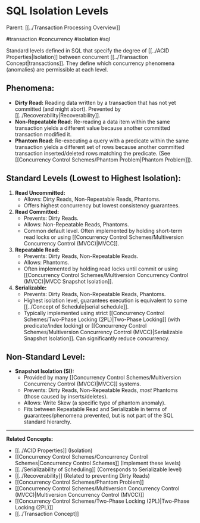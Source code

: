 # SQL Isolation Levels

Parent: [[../Transaction Processing Overview]]

#transaction #concurrency #isolation #sql

Standard levels defined in SQL that specify the degree of [[../ACID Properties|Isolation]] between concurrent [[../Transaction Concept|transactions]]. They define which concurrency phenomena (anomalies) are permissible at each level.

## Phenomena:

*   **Dirty Read:** Reading data written by a transaction that has not yet committed (and might abort). Prevented by [[../Recoverability|Recoverability]].
*   **Non-Repeatable Read:** Re-reading a data item within the same transaction yields a different value because another committed transaction modified it.
*   **Phantom Read:** Re-executing a query with a predicate within the same transaction yields a different set of rows because another committed transaction inserted/deleted rows matching the predicate. (See [[Concurrency Control Schemes/Phantom Problem|Phantom Problem]]).

## Standard Levels (Lowest to Highest Isolation):

1.  **Read Uncommitted:**
    *   Allows: Dirty Reads, Non-Repeatable Reads, Phantoms.
    *   Offers highest concurrency but lowest consistency guarantees.
2.  **Read Committed:**
    *   Prevents: Dirty Reads.
    *   Allows: Non-Repeatable Reads, Phantoms.
    *   Common default level. Often implemented by holding short-term read locks or using [[Concurrency Control Schemes/Multiversion Concurrency Control (MVCC)|MVCC]].
3.  **Repeatable Read:**
    *   Prevents: Dirty Reads, Non-Repeatable Reads.
    *   Allows: Phantoms.
    *   Often implemented by holding read locks until commit or using [[Concurrency Control Schemes/Multiversion Concurrency Control (MVCC)|MVCC Snapshot Isolation]].
4.  **Serializable:**
    *   Prevents: Dirty Reads, Non-Repeatable Reads, Phantoms.
    *   Highest isolation level, guarantees execution is equivalent to some [[../Concept of Schedule|serial schedule]].
    *   Typically implemented using strict [[Concurrency Control Schemes/Two-Phase Locking (2PL)|Two-Phase Locking]] (with predicate/index locking) or [[Concurrency Control Schemes/Multiversion Concurrency Control (MVCC)|Serializable Snapshot Isolation]]. Can significantly reduce concurrency.

## Non-Standard Level:

*   **Snapshot Isolation (SI):**
    *   Provided by many [[Concurrency Control Schemes/Multiversion Concurrency Control (MVCC)|MVCC]] systems.
    *   Prevents: Dirty Reads, Non-Repeatable Reads, *most* Phantoms (those caused by inserts/deletes).
    *   Allows: Write Skew (a specific type of phantom anomaly).
    *   Fits between Repeatable Read and Serializable in terms of guarantees/phenomena prevented, but is not part of the SQL standard hierarchy.

---
**Related Concepts:**
*   [[../ACID Properties]] (Isolation)
*   [[Concurrency Control Schemes/Concurrency Control Schemes|Concurrency Control Schemes]] (Implement these levels)
*   [[../Serializability of Scheduling]] (Corresponds to Serializable level)
*   [[../Recoverability]] (Related to preventing Dirty Reads)
*   [[Concurrency Control Schemes/Phantom Problem]]
*   [[Concurrency Control Schemes/Multiversion Concurrency Control (MVCC)|Multiversion Concurrency Control (MVCC)]]
*   [[Concurrency Control Schemes/Two-Phase Locking (2PL)|Two-Phase Locking (2PL)]]
*   [[../Transaction Concept]] 